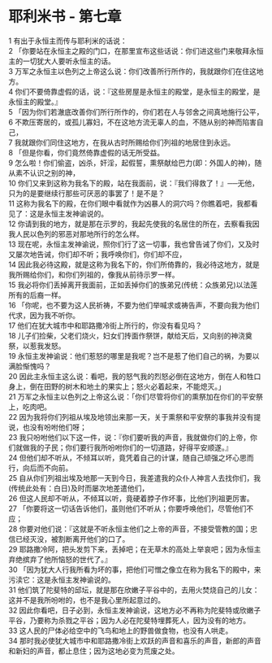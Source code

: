 # 耶利米书 - 第七章
  
 1 有出于永恒主而传与耶利米的话说：  
 2 「你要站在永恒主之殿的门口，在那里宣布这些话说：你们进这些门来敬拜永恒主的一切犹大人要听永恒主的话。  
 3 万军之永恒主以色列之上帝这么说：你们改善所行所作的，我就跟你们在住这地方。  
 4 你们不要倚靠虚假的话，说：『这些房屋是永恒主的殿堂，是永恒主的殿堂，是永恒主的殿堂。』  
 5 「因为你们若澈底改善你们所行所作的，你们若在人与邻舍之间真地施行公平，  
 6 不欺压寄居的，或孤儿寡妇，不在这地方流无辜人的血，不随从别的神而陷害自己，  
 7 我就跟你们同住这地方，在我从古时所赐给你们列祖的地居住到永远。  
 8 「但是你看，你们竟然倚靠虚假的话无所受益。  
 9 怎么啦！你们偷盗，凶杀，奸淫，起假誓，熏祭献给巴力(即：外国人的神)，随从素不认识之别的神，  
 10 你们又来到这称为我名下的殿，站在我面前，说：『我们得救了！』──无他，只为的是要继续行那些可厌恶的事罢了！是不是？  
 11 这称为我名下的殿，在你们眼中看就作为凶暴人的洞穴吗？你瞧着吧，我都看见了：这是永恒主发神谕说的。  
 12 你请到我的地方，就是那在示罗的，我起先使我的名居住的所在，去察看我因我人民以色列的邪恶对那地所行的怎么样。  
 13 现在呢，永恒主发神谕说，照你们行了这一切事，我也曾告诫了你们，又及时又屡次地告诫，你们却不听；我呼唤你们，你们却不应，  
 14 因此我必待这殿，就是这称为我名下的，你们所倚靠的，我必待这地方，就是我所赐给你们，和你们列祖的，像我从前待示罗一样。  
 15 我必将你们丢掉离开我面前，正如丢掉你们的族弟兄(传统：众族弟兄)以法莲所有的后裔一样。  
 16 「你呢，也不要为这人民祈祷，不要为他们举喊求或祷告声，不要向我为他们代求，因为我不听你。  
 17 他们在犹大城市中和耶路撒冷街上所行的，你没有看见吗？  
 18 儿子们捡柴，父老们烧火，妇女们抟面作祭饼，献给天后，又向别的神浇奠祭，以惹我发怒。  
 19 永恒主发神谕说：他们惹怒的哪里是我呢？岂不是惹了他们自己的祸，为要以满脸惭愧吗？  
 20 因此主永恒主这么说：看吧，我的怒气我的烈怒必倒在这地方，倒在人和牲口身上，倒在田野的树木和地土的果实上；怒火必着起来，不能熄灭。」  
 21 万军之永恒主以色列之上帝这么说：「你们尽管将你们的熏祭加在你们的平安祭上，吃肉吧。  
 22 因为我将你们列祖从埃及地领出来那一天，关于熏祭和平安祭的事我并没有提说，也没有吩咐他们呀；  
 23 我只吩咐他们以下这一件，说：『你们要听我的声音，我就做你们的上帝，你们就做我的子民；你们要行我所吩咐你们的一切道路，好得平安顺遂。』  
 24 但他们却不听从，不倾耳以听，竟凭着自己的计谋，随自己顽强之坏心思而行，向后而不向前。  
 25 自从你们列祖出埃及地那一天到今日，我差遣我的众仆人神言人去找你们，我(传统此处有：白日)及时而屡次地差遣他们，  
 26 但这人民却不听从，不倾耳以听，竟硬着脖子作坏事，比他们列祖更厉害。  
 27 「你要将这一切话告诉他们，虽则他们不听从；你要呼唤他们，尽管他们不应；  
 28 你要对他们说：『这就是不听永恒主他们之上帝的声音，不接受管教的国；忠信已经灭没，被割断离开他们的口了。  
 29 耶路撒冷阿，把头发剪下来，丢掉吧；在无草木的高处上举哀吧；因为永恒主弃绝摈弃了他所恼怒的世代了。』  
 30 「因为犹大人行我所看为坏的事，把他们可憎之像立在称为我名下的殿中，来污渎它：这是永恒主发神谕说的。  
 31 他们筑了陀斐特的邱坛，就是那在欣嫩子平谷中的，去用火焚烧自己的儿女：这并不是我所吩咐的，也不是我心里所起意过的。  
 32 因此你看吧，日子必到，永恒主发神谕说，这地方必不再称为陀斐特或欣嫩子平谷，乃要称为杀戮之平谷；因为人必在陀斐特埋葬死人，因为没有的地方。  
 33 这人民的尸体必给空中的飞鸟和地上的野兽做食物，也没有人哄走。  
 34 那时我必使犹大城市中和耶路撒冷街上欢跃的声音和喜乐的声音，新郎的声音和新妇的声音，都止息住；因为这地必变为荒废之处。